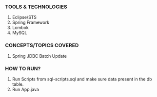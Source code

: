 ### TOOLS & TECHNOLOGIES
  1. Eclipse/STS
  2. Spring Framework
  3. Lombok
  4. MySQL

### CONCEPTS/TOPICS COVERED
  1. Spring  JDBC Batch Update

### HOW TO RUN?
  1. Run Scripts from sql-scripts.sql and make sure data present in the db table.
  2. Run App.java